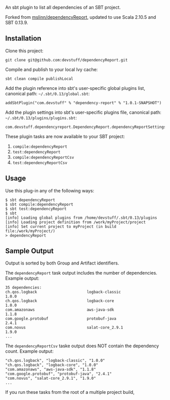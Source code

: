  
An sbt plugin to list all dependencies of an SBT project.

Forked from [mslinn/dependencyReport](https://github.com/mslinn/dependencyReport), updated to use Scala 2.10.5 and SBT 0.13.9.

## Installation

Clone this project:
```
git clone git@github.com:devstuff/dependencyReport.git
```

Compile and publish to your local Ivy cache:
```
sbt clean compile publishLocal
```

Add the plugin reference into sbt's user-specific global plugins list, canonical path: `~/.sbt/0.13/global.sbt`:
```
addSbtPlugin("com.devstuff" % "dependency-report" % "1.0.1-SNAPSHOT")
```

Add the plugin settings into sbt's user-specific plugins file, canonical path: `~/.sbt/0.13/plugins/plugins.sbt`:
```
com.devstuff.dependencyreport.DependencyReport.dependencyReportSettings
```

These plugin tasks are now available to your SBT project:

1. `compile:dependencyReport`
2. `test:dependencyReport`
3. `compile:dependencyReportCsv`
4. `test:dependencyReportCsv`

## Usage

Use this plug-in any of the following ways:

```
$ sbt dependencyReport
$ sbt compile:dependencyReport
$ sbt test:dependencyReport
$ sbt
[info] Loading global plugins from /home/devstuff/.sbt/0.13/plugins
[info] Loading project definition from /work/myProject/project
[info] Set current project to myProject (in build file:/work/myProject/)
> dependencyReport
```

## Sample Output

Output is sorted by both Group and Artifact identifiers.

The `dependencyReport` task output includes the number of dependencies. Example output:

```
35 dependencies:
ch.qos.logback                      logback-classic                1.0.0
ch.qos.logback                      logback-core                   1.0.0
com.amazonaws                       aws-java-sdk                   1.1.8
com.google.protobuf                 protobuf-java                  2.4.1
com.novus                           salat-core_2.9.1               1.9.0
...
```

The `dependencyReportCsv` taske output does NOT contain the dependency count. Example output:

```
"ch.qos.logback", "logback-classic", "1.0.0"
"ch.qos.logback", "logback-core", "1.0.0"
"com.amazonaws", "aws-java-sdk", "1.1.8"
"com.google.protobuf", "protobuf-java", "2.4.1"
"com.novus", "salat-core_2.9.1", "1.9.0"
...
```

If you run these tasks from the root of a multiple project build,   
